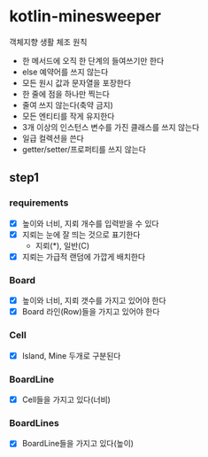 # kotlin-minesweeper

객체지향 생활 체조 원칙

- 한 메서드에 오직 한 단계의 들여쓰기만 한다
- else 예약어를 쓰지 않는다
- 모든 원시 값과 문자열을 포장한다
- 한 줄에 점을 하나만 찍는다
- 줄여 쓰지 않는다(축약 금지)
- 모든 엔티티를 작게 유지한다
- 3개 이상의 인스턴스 변수를 가진 클래스를 쓰지 않는다
- 일급 컬렉션을 쓴다
- getter/setter/프로퍼티를 쓰지 않는다

## step1

### requirements

- [x] 높이와 너비, 지뢰 개수를 입력받을 수 있다
- [x] 지뢰는 눈에 잘 띄는 것으로 표기한다
    - 지뢰(*), 일반(C)
- [x] 지뢰는 가급적 랜덤에 가깝게 배치한다

### Board

- [x] 높이와 너비, 지뢰 갯수를 가지고 있어야 한다
- [x] Board 라인(Row)들을 가지고 있어야 한다

### Cell

- [x] Island, Mine 두개로 구분된다

### BoardLine

- [x] Cell들을 가지고 있다(너비)

### BoardLines

- [x] BoardLine들을 가지고 있다(높이)

